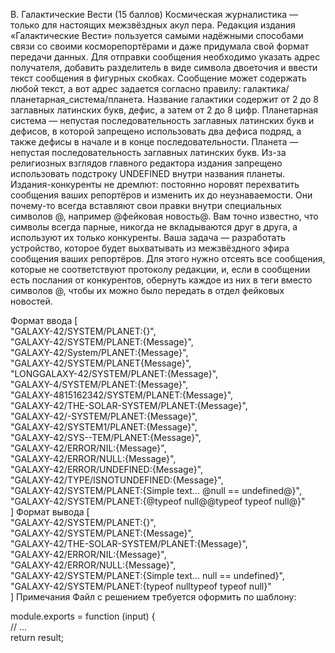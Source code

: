 B. Галактические Вести (15 баллов)
Космическая журналистика — только для настоящих межзвёздных акул пера. Редакция издания «Галактические Вести» пользуется самыми надёжными способами связи со своими косморепортёрами и даже придумала свой формат передачи данных.
Для отправки сообщения необходимо указать адрес получателя, добавить разделитель в виде символа двоеточия и ввести текст сообщения в фигурных скобках. Сообщение может содержать любой текст, а вот адрес задается согласно правилу: галактика/планетарная_система/планета. Название галактики содержит от 2 до 8 заглавных латинских букв, дефис, а затем от 2 до 8 цифр. Планетарная система — непустая последовательность заглавных латинских букв и дефисов, в которой запрещено использовать два дефиса подряд, а также дефисы в начале и в конце последовательности. Планета — непустая последовательность заглавных латинских букв. Из-за религиозных взглядов главного редактора издания запрещено использовать подстроку UNDEFINED внутри названия планеты.
Издания-конкуренты не дремлют: постоянно норовят перехватить сообщения ваших репортёров и изменить их до неузнаваемости. Они почему-то всегда вставляют свои правки внутри специальных символов @, например @фейковая новость@. Вам точно известно, что символы всегда парные, никогда не вкладываются друг в друга, а используют их только конкуренты.
Ваша задача — разработать устройство, которое будет выхватывать из межзвёздного эфира сообщения ваших репортёров. Для этого нужно отсеять все сообщения, которые не соответствуют протоколу редакции, и, если в сообщении есть послания от конкурентов, обернуть каждое из них в теги <fake></fake> вместо символов @, чтобы их можно было передать в отдел фейковых новостей.

Формат ввода
[  
    "GALAXY-42/SYSTEM/PLANET:{}",  
    "GALAXY-42/SYSTEM/PLANET:{Message}",  
    "GALAXY-42/System/PLANET:{Message}",  
    "GALAXY-42/SYSTEM/PLANET{Message}",  
    "LONGGALAXY-42/SYSTEM/PLANET:{Message}",  
    "GALAXY-4/SYSTEM/PLANET:{Message}",  
    "GALAXY-4815162342/SYSTEM/PLANET:{Message}",  
    "GALAXY-42/THE-SOLAR-SYSTEM/PLANET:{Message}",  
    "GALAXY-42/-SYSTEM/PLANET:{Message}",  
    "GALAXY-42/SYSTEM1/PLANET:{Message}",  
    "GALAXY-42/SYS--TEM/PLANET:{Message}",  
    "GALAXY-42/ERROR/NIL:{Message}",  
    "GALAXY-42/ERROR/NULL:{Message}",  
    "GALAXY-42/ERROR/UNDEFINED:{Message}",  
    "GALAXY-42/TYPE/ISNOTUNDEFINED:{Message}",  
    "GALAXY-42/SYSTEM/PLANET:{Simple text... @null == undefined@}",  
    "GALAXY-42/SYSTEM/PLANET:{@typeof null@@typeof typeof null@}"  
]
Формат вывода
[  
    "GALAXY-42/SYSTEM/PLANET:{}",  
    "GALAXY-42/SYSTEM/PLANET:{Message}",  
    "GALAXY-42/THE-SOLAR-SYSTEM/PLANET:{Message}",  
    "GALAXY-42/ERROR/NIL:{Message}",  
    "GALAXY-42/ERROR/NULL:{Message}",  
    "GALAXY-42/SYSTEM/PLANET:{Simple text... <fake>null == undefined</fake>}",  
    "GALAXY-42/SYSTEM/PLANET:{<fake>typeof null</fake><fake>typeof typeof null</fake>}"  
]
Примечания
Файл с решением требуется оформить по шаблону:

module.exports = function (input) {  
    // ...  
    return result;  
